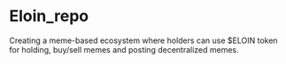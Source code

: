 # Eloin_repo

Creating a meme-based ecosystem where holders can use $ELOIN token for
holding, buy/sell memes and posting decentralized memes.
